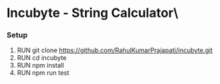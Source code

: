 # Incubyte - String Calculator\

### Setup
1. RUN git clone https://github.com/RahulKumarPrajapati/incubyte.git
2. RUN cd incubyte
3. RUN npm install
4. RUN npm run test